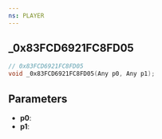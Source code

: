```yaml
---
ns: PLAYER
---
```

## _0x83FCD6921FC8FD05

```c
// 0x83FCD6921FC8FD05
void _0x83FCD6921FC8FD05(Any p0, Any p1);
```

## Parameters
* **p0**:
* **p1**:
